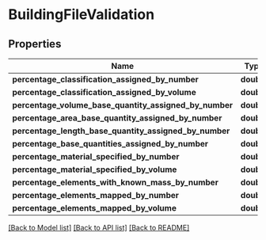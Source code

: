 # BuildingFileValidation

## Properties
Name | Type | Description | Notes
------------ | ------------- | ------------- | -------------
**percentage_classification_assigned_by_number** | **double** |  | [optional] 
**percentage_classification_assigned_by_volume** | **double** |  | [optional] 
**percentage_volume_base_quantity_assigned_by_number** | **double** |  | [optional] 
**percentage_area_base_quantity_assigned_by_number** | **double** |  | [optional] 
**percentage_length_base_quantity_assigned_by_number** | **double** |  | [optional] 
**percentage_base_quantities_assigned_by_number** | **double** |  | [optional] 
**percentage_material_specified_by_number** | **double** |  | [optional] 
**percentage_material_specified_by_volume** | **double** |  | [optional] 
**percentage_elements_with_known_mass_by_number** | **double** |  | [optional] 
**percentage_elements_mapped_by_number** | **double** |  | [optional] 
**percentage_elements_mapped_by_volume** | **double** |  | [optional] 

[[Back to Model list]](../README.md#documentation-for-models) [[Back to API list]](../README.md#documentation-for-api-endpoints) [[Back to README]](../README.md)


